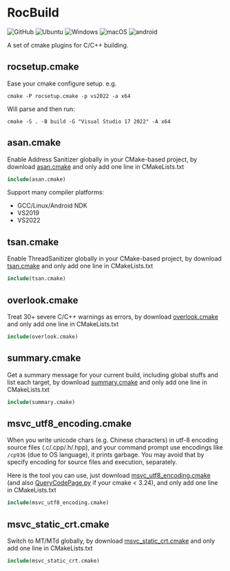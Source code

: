 # RocBuild

<img alt="GitHub" src="https://img.shields.io/github/license/zchrissirhcz/RocBuild"> ![Ubuntu](https://img.shields.io/badge/Ubuntu-333333?style=flat&logo=ubuntu) ![Windows](https://img.shields.io/badge/Windows-333333?style=flat&logo=windows&logoColor=blue) ![macOS](https://img.shields.io/badge/-macOS-333333?style=flat&logo=apple) ![android](https://img.shields.io/badge/-Android-333333?style=flat&logo=Android)

A set of cmake plugins for C/C++ building.

## rocsetup.cmake

Ease your cmake configure setup. e.g.

```pwsh
cmake -P rocsetup.cmake -p vs2022 -a x64
```

Will parse and then run:
```pwsh
cmake -S . -B build -G "Visual Studio 17 2022" -A x64
```

## asan.cmake

Enable Address Sanitizer globally in your CMake-based project, by download [asan.cmake](asan.cmake) and only add one line in CMakeLists.txt
```cmake
include(asan.cmake)
```

Support many compiler platforms:
- GCC/Linux/Android NDK
- VS2019
- VS2022

## tsan.cmake

Enable ThreadSanitizer globally in your CMake-based project, by download [tsan.cmake](tsan.cmake) and only add one line in CMakeLists.txt
```cmake
include(tsan.cmake)
```

## overlook.cmake

Treat 30+ severe C/C++ warnings as errors, by download [overlook.cmake](overlook/overlook.cmake) and only add one line in CMakeLists.txt
```cmake
include(overlook.cmake)
```

## summary.cmake

Get a summary message for your current build, including global stuffs and list each target, by download [summary.cmake](summary.cmake) and only add one line in CMakeLists.txt
```cmake
include(summary.cmake)
```

## msvc_utf8_encoding.cmake

When you write unicode chars (e.g. Chinese characters) in utf-8 encoding source files (.c/.cpp/.h/.hpp), and your command prompt use encodings like `/cp936` (due to OS language), it prints garbage. You may avoid that by specify encoding for source files and execution, separately. 

Here is the tool you can use, just download [msvc_utf8_encoding.cmake](msvc_utf8_encoding.cmake) (and also [QueryCodePage.py](QueryCodePage.py) if your cmake < 3.24), and only add one line in CMakeLists.txt

```cmake
include(msvc_utf8_encoding.cmake)
```

## msvc_static_crt.cmake

Switch to MT/MTd globally, by download [msvc_static_crt.cmake](msvc_static_crt.cmake) and only add one line in CMakeLists.txt
```cmake
include(msvc_static_crt.cmake)
```
